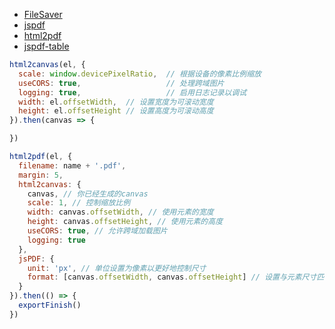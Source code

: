 - [FileSaver](https://www.npmjs.com/package/file-saver)
- [jspdf](https://github.com/parallax/jsPDF)
- [html2pdf](https://ekoopmans.github.io/html2pdf.js/)
- [jspdf-table]()

```js
html2canvas(el, {
  scale: window.devicePixelRatio,  // 根据设备的像素比例缩放
  useCORS: true,                   // 处理跨域图片
  logging: true,                   // 启用日志记录以调试
  width: el.offsetWidth,  // 设置宽度为可滚动宽度
  height: el.offsetHeight // 设置高度为可滚动高度
}).then(canvas => {

})

html2pdf(el, {
  filename: name + '.pdf',
  margin: 5,
  html2canvas: {
    canvas, // 你已经生成的canvas
    scale: 1, // 控制缩放比例
    width: canvas.offsetWidth, // 使用元素的宽度
    height: canvas.offsetHeight, // 使用元素的高度
    useCORS: true, // 允许跨域加载图片
    logging: true
  },
  jsPDF: {
    unit: 'px', // 单位设置为像素以更好地控制尺寸
    format: [canvas.offsetWidth, canvas.offsetHeight] // 设置与元素尺寸匹配的PDF页面大小
  }
}).then(() => {
  exportFinish()
})
```